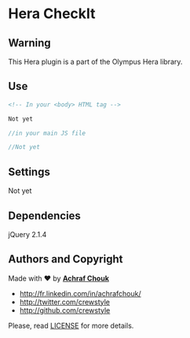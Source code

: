 # Hera CheckIt

## Warning

This Hera plugin is a part of the Olympus Hera library.


## Use

````html
<!-- In your <body> HTML tag -->

Not yet
````

````javascript
//in your main JS file

//Not yet
````


## Settings

Not yet


## Dependencies

jQuery 2.1.4


## Authors and Copyright

Made with ♥ by **[Achraf Chouk](http://github.com/crewstyle "Achraf Chouk")**

+ http://fr.linkedin.com/in/achrafchouk/
+ http://twitter.com/crewstyle
+ http://github.com/crewstyle

Please, read [LICENSE](https://github.com/crewstyle/OlympusHera/blob/master/LICENSE "LICENSE") for more details.
